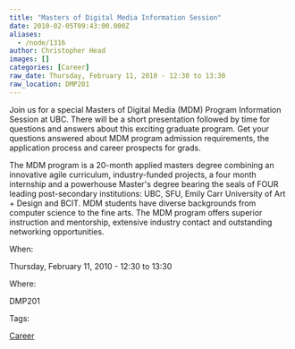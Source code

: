 ```yaml
---
title: "Masters of Digital Media Information Session"
date: 2010-02-05T09:43:00.000Z
aliases:
  - /node/1316
author: Christopher Head
images: []
categories: [Career]
raw_date: Thursday, February 11, 2010 - 12:30 to 13:30
raw_location: DMP201
---
```


Join us for a special Masters of Digital Media (MDM) Program Information Session at UBC. There will be a short presentation followed by time for questions and answers about this exciting graduate program. Get your questions answered about MDM program admission requirements, the application process and career prospects for grads.

The MDM program is a 20-month applied masters degree combining an innovative agile curriculum, industry-funded projects, a four month internship and a powerhouse Master's degree bearing the seals of FOUR leading post-secondary institutions: UBC, SFU, Emily Carr University of Art + Design and BCIT. MDM students have diverse backgrounds from computer science to the fine arts. The MDM program offers superior instruction and mentorship, extensive industry contact and outstanding networking opportunities.

When: 

Thursday, February 11, 2010 - 12:30 to 13:30

Where: 

DMP201

Tags: 

[Career](/career)
